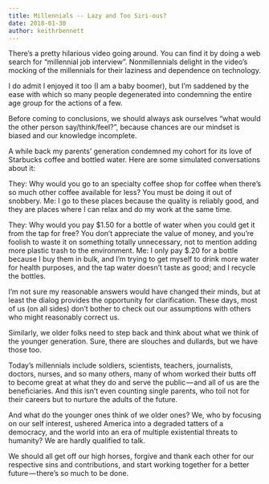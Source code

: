 ```yaml
---
title: Millennials -- Lazy and Too Siri-ous?
date: 2018-01-30
author: keithrbennett
---
```


There’s a pretty hilarious video going around. You can find it by doing a web search for “millennial job interview”. Nonmillennials delight in the video’s mocking of the millennials for their laziness and dependence on technology.

I do admit I enjoyed it too (I am a baby boomer), but I’m saddened by the ease with which so many people degenerated into condemning the entire age group for the actions of a few.

Before coming to conclusions, we should always ask ourselves “what would the other person say/think/feel?”, because chances are our mindset is biased and our knowledge incomplete.

A while back my parents’ generation condemned my cohort for its love of Starbucks coffee and bottled water. Here are some simulated conversations about it:

They: Why would you go to an specialty coffee shop for coffee when there’s so much other coffee available for less? You must be doing it out of snobbery. Me: I go to these places because the quality is reliably good, and they are places where I can relax and do my work at the same time.

They: Why would you pay $1.50 for a bottle of water when you could get it from the tap for free? You don’t appreciate the value of money, and you’re foolish to waste it on something totally unnecessary, not to mention adding more plastic trash to the environment. Me: I only pay $.20 for a bottle because I buy them in bulk, and I’m trying to get myself to drink more water for health purposes, and the tap water doesn’t taste as good; and I recycle the bottles.

I’m not sure my reasonable answers would have changed their minds, but at least the dialog provides the opportunity for clarification. These days, most of us (on all sides) don’t bother to check out our assumptions with others who might reasonably correct us.

Similarly, we older folks need to step back and think about what we think of the younger generation. Sure, there are slouches and dullards, but we have those too.

Today’s millennials include soldiers, scientists, teachers, journalists, doctors, nurses, and so many others, many of whom worked their butts off to become great at what they do and serve the public — and all of us are the beneficiaries. And this isn’t even counting single parents, who toil not for their careers but to nurture the adults of the future.

And what do the younger ones think of we older ones? We, who by focusing on our self interest, ushered America into a degraded tatters of a democracy, and the world into an era of multiple existential threats to humanity? We are hardly qualified to talk.

We should all get off our high horses, forgive and thank each other for our respective sins and contributions, and start working together for a better future — there’s so much to be done.